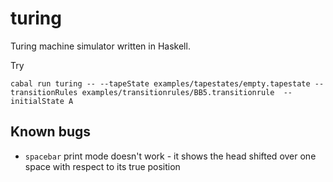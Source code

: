 # turing

Turing machine simulator written in Haskell.

Try

    cabal run turing -- --tapeState examples/tapestates/empty.tapestate --transitionRules examples/transitionrules/BB5.transitionrule  --initialState A

## Known bugs

- `spacebar` print mode doesn't work - it shows the head shifted over one space with respect to its true position
